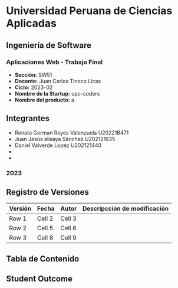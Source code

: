 # Universidad Peruana de Ciencias Aplicadas
## Ingeniería de Software
### Aplicaciones Web - Trabajo Final
- **Sección:** SW51
- **Docente:** Juan Carlos Tinoco Licas
- **Ciclo:** 2023-02
- **Nombre de la Startup:** upc-coders
- **Nombre del producto:** a

## Integrantes
- Renato German Reyes Valenzuela	U20221B471
- Juan Jesús alisaya Sánchez		U202121935
- Daniel Valverde Lopez 			U202121440
-
-

### 2023
## Registro de Versiones
| Versión  |   Fecha  |   Autor  | Descripcción de modificación  |
|----------|----------|----------|-------------------------------|
| Row 1    | Cell 2   | Cell 3   |                               |
| Row 2    | Cell 5   | Cell 6   |                               |
| Row 3    | Cell 8   | Cell 9   |                               |

## Tabla de Contenido
## Student Outcome

